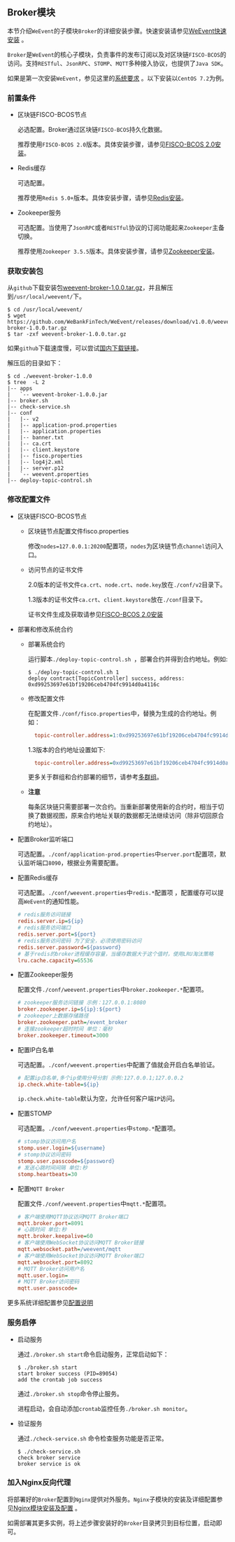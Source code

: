 ## Broker模块

本节介绍`WeEvent`的子模块`Broker`的详细安装步骤。快速安装请参见[WeEvent快速安装](../quickinstall.html) 。

`Broker`是`WeEvent`的核心子模块，负责事件的发布订阅以及对区块链`FISCO-BCOS`的访问。支持`RESTful`、`JsonRPC`、`STOMP`、`MQTT`多种接入协议，也提供了`Java SDK`。

如果是第一次安装`WeEvent`，参见这里的[系统要求](../environment.html) 。以下安装以`CentOS 7.2`为例。

### 前置条件

- 区块链FISCO-BCOS节点

   必选配置。Broker通过区块链`FISCO-BCOS`持久化数据。

   推荐使用`FISCO-BCOS 2.0`版本。具体安装步骤，请参见[FISCO-BCOS 2.0安装](https://fisco-bcos-documentation.readthedocs.io/zh_CN/release-2.0/docs/installation.html)。

- Redis缓存

  可选配置。

  推荐使用`Redis 5.0+`版本。具体安装步骤，请参见[Redis安装](https://redis.io/download)。

- Zookeeper服务

  可选配置。当使用了`JsonRPC`或者`RESTful`协议的订阅功能起来`Zookeeper`主备切换。

  推荐使用`Zookeeper 3.5.5`版本。具体安装步骤，请参见[Zookeeper安装](http://zookeeper.apache.org/doc/r3.4.13/zookeeperStarted.html)。


### 获取安装包

从`github`下载安装包[weevent-broker-1.0.0.tar.gz](https://github.com/WeBankFinTech/WeEvent/releases/download/v1.0.0/weevent-broker-1.0.0.tar.gz)，并且解压到`/usr/local/weevent/`下。

``` shell
$ cd /usr/local/weevent/
$ wget https://github.com/WeBankFinTech/WeEvent/releases/download/v1.0.0/weevent-broker-1.0.0.tar.gz
$ tar -zxf weevent-broker-1.0.0.tar.gz
```
如果`github`下载速度慢，可以尝试[国内下载链接](https://fisco.com.cn/cdn/WeEvent/releases/download/v1.0.0/weevent-broker-1.0.0.tar.gz)。

解压后的目录如下：

```
$ cd ./weevent-broker-1.0.0
$ tree  -L 2
|-- apps
|   `-- weevent-broker-1.0.0.jar
|-- broker.sh
|-- check-service.sh
|-- conf
|   |-- v2
|   |-- application-prod.properties
|   |-- application.properties
|   |-- banner.txt
|   |-- ca.crt
|   |-- client.keystore
|   |-- fisco.properties
|   |-- log4j2.xml
|   |-- server.p12
|   `-- weevent.properties
|-- deploy-topic-control.sh
```

### 修改配置文件
- 区块链FISCO-BCOS节点

  - 区块链节点配置文件fisco.properties

    修改`nodes=127.0.0.1:20200`配置项，`nodes`为区块链节点`channel`访问入口。

  - 访问节点的证书文件

    2.0版本的证书文件`ca.crt`、`node.crt`、`node.key`放在`./conf/v2`目录下。

    1.3版本的证书文件`ca.crt`、`client.keystore`放在`./conf`目录下。

    证书文件生成及获取请参见[FISCO-BCOS 2.0安装](https://fisco-bcos-documentation.readthedocs.io/zh_CN/release-2.0/docs/installation.html)

- 部署和修改系统合约

  - 部署系统合约  

    运行脚本`./deploy-topic-control.sh `，部署合约并得到合约地址。例如:

    ```shell
    $ ./deploy-topic-control.sh 1
    deploy contract[TopicController] success, address: 0xd99253697e61bf19206ceb4704fc9914d0a4116c
    ```
    
  - 修改配置文件
  
      在配置文件`./conf/fisco.properties`中，替换为生成的合约地址。例如：
  
    ```ini
      topic-controller.address=1:0xd99253697e61bf19206ceb4704fc9914d0a4116c;
    ```
    
      1.3版本的合约地址设置如下:
  
    ```ini
      topic-controller.address=0xd99253697e61bf19206ceb4704fc9914d0a4116c
    ```
    
    更多关于群组和合约部署的细节，请参考[多群组](../../advanced/group.html)。
    
  -  **注意**
    
        每条区块链只需要部署一次合约。当重新部署使用新的合约时，相当于切换了数据视图，原来合约地址关联的数据都无法继续访问（除非切回原合约地址）。  
  
- 配置Broker监听端口

  可选配置。`./conf/application-prod.properties`中`server.port`配置项，默认监听端口`8090`，根据业务需要配置。
  
- 配置Redis缓存

  可选配置。`./conf/weevent.properties`中`redis.*`配置项 ，配置缓存可以提高`WeEvent`的通知性能。

  ```ini
  # redis服务访问链接
  redis.server.ip=${ip}
  # redis服务访问端口
  redis.server.port=${port}
  # redis服务访问密码 为了安全，必须使用密码访问
  redis.server.password=${password}
  # 基于redis的broker进程缓存容量，当缓存数据大于这个值时，使用LRU淘汰策略
  lru.cache.capacity=65536
  ```
  
- 配置Zookeeper服务

  配置文件`./conf/weevent.properties`中`broker.zookeeper.*`配置项。

  ```ini
  # zookeeper服务访问链接 示例：127.0.0.1:8080
  broker.zookeeper.ip=${ip}:${port}
  # zookeeper上数据存储路径
  broker.zookeeper.path=/event_broker
  # 连接zookeeper超时时间 单位：毫秒
  broker.zookeeper.timeout=3000
  ```
  
- 配置IP白名单

  可选配置。`./conf/weevent.properties`中配置了值就会开启白名单验证。

  ```ini
  # 配置ip白名单,多个ip使用分号分割 示例:127.0.0.1;127.0.0.2
  ip.check.white-table=${ip}
  ```

  `ip.check.white-table`默认为空，允许任何客户端`IP`访问。

- 配置STOMP

  可选配置。`./conf/weevent.properties`中`stomp.*`配置项。

  ```ini
  # stomp协议访问用户名
  stomp.user.login=${username}
  # stomp协议访问密码
  stomp.user.passcode=${password}
  # 发送心跳时间间隔 单位:秒
  stomp.heartbeats=30
  ```
  
- 配置`MQTT Broker`

  配置文件`./conf/weevent.properties`中`mqtt.*`配置项。

  ```ini
  # 客户端使用MQTT协议访问MQTT Broker端口
  mqtt.broker.port=8091
  # 心跳时间 单位:秒
  mqtt.broker.keepalive=60
  # 客户端使用WebSocket协议访问MQTT Broker链接
  mqtt.websocket.path=/weevent/mqtt
  # 客户端使用WebSocket协议访问MQTT Broker端口
  mqtt.websocket.port=8092
  # MQTT Broker访问用户名
  mqtt.user.login=
  # MQTT Broker访问密码
  mqtt.user.passcode=
  ```
  

更多系统详细配置参见[配置说明](../property.html)

### 服务启停

- 启动服务

  通过`./broker.sh start`命令启动服务，正常启动如下：

  ```shell
  $ ./broker.sh start
  start broker success (PID=89054)
  add the crontab job success
  ```

  通过`./broker.sh stop`命令停止服务。

  进程启动，会自动添加`crontab`监控任务`./broker.sh monitor`。

- 验证服务

  通过`./check-service.sh` 命令检查服务功能是否正常。

  ```shell
  $ ./check-service.sh
  check broker service
  broker service is ok
  ```

### 加入Nginx反向代理

将部署好的`Broker`配置到`Nginx`提供对外服务。`Nginx`子模块的安装及详细配置参见[Nginx模块安装及配置](./nginx.html) 。

如需部署其更多实例，将上述步骤安装好的`Broker`目录拷贝到目标位置，启动即可。

